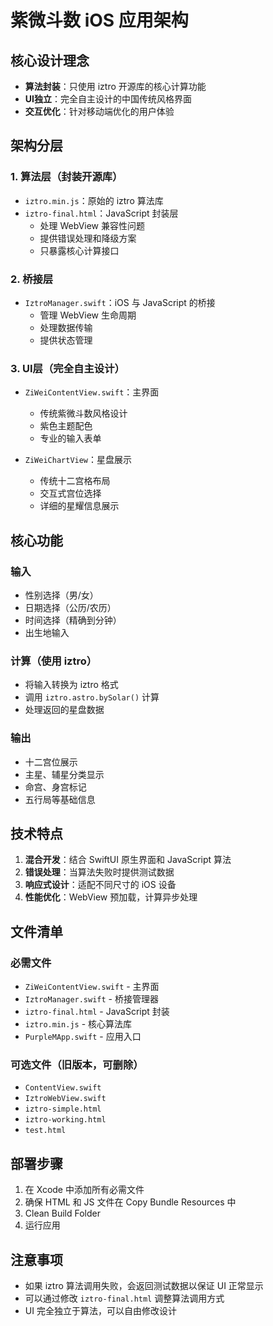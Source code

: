 # 紫微斗数 iOS 应用架构

## 核心设计理念
- **算法封装**：只使用 iztro 开源库的核心计算功能
- **UI独立**：完全自主设计的中国传统风格界面
- **交互优化**：针对移动端优化的用户体验

## 架构分层

### 1. 算法层（封装开源库）
- `iztro.min.js`：原始的 iztro 算法库
- `iztro-final.html`：JavaScript 封装层
  - 处理 WebView 兼容性问题
  - 提供错误处理和降级方案
  - 只暴露核心计算接口

### 2. 桥接层
- `IztroManager.swift`：iOS 与 JavaScript 的桥接
  - 管理 WebView 生命周期
  - 处理数据传输
  - 提供状态管理

### 3. UI层（完全自主设计）
- `ZiWeiContentView.swift`：主界面
  - 传统紫微斗数风格设计
  - 紫色主题配色
  - 专业的输入表单

- `ZiWeiChartView`：星盘展示
  - 传统十二宫格布局
  - 交互式宫位选择
  - 详细的星耀信息展示

## 核心功能

### 输入
- 性别选择（男/女）
- 日期选择（公历/农历）
- 时间选择（精确到分钟）
- 出生地输入

### 计算（使用 iztro）
- 将输入转换为 iztro 格式
- 调用 `iztro.astro.bySolar()` 计算
- 处理返回的星盘数据

### 输出
- 十二宫位展示
- 主星、辅星分类显示
- 命宫、身宫标记
- 五行局等基础信息

## 技术特点

1. **混合开发**：结合 SwiftUI 原生界面和 JavaScript 算法
2. **错误处理**：当算法失败时提供测试数据
3. **响应式设计**：适配不同尺寸的 iOS 设备
4. **性能优化**：WebView 预加载，计算异步处理

## 文件清单

### 必需文件
- `ZiWeiContentView.swift` - 主界面
- `IztroManager.swift` - 桥接管理器
- `iztro-final.html` - JavaScript 封装
- `iztro.min.js` - 核心算法库
- `PurpleMApp.swift` - 应用入口

### 可选文件（旧版本，可删除）
- `ContentView.swift`
- `IztroWebView.swift`
- `iztro-simple.html`
- `iztro-working.html`
- `test.html`

## 部署步骤

1. 在 Xcode 中添加所有必需文件
2. 确保 HTML 和 JS 文件在 Copy Bundle Resources 中
3. Clean Build Folder
4. 运行应用

## 注意事项

- 如果 iztro 算法调用失败，会返回测试数据以保证 UI 正常显示
- 可以通过修改 `iztro-final.html` 调整算法调用方式
- UI 完全独立于算法，可以自由修改设计